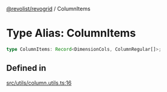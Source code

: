 [@revolist/revogrid](README.md) / ColumnItems

# Type Alias: ColumnItems

```ts
type ColumnItems: Record<DimensionCols, ColumnRegular[]>;
```

## Defined in

[src/utils/column.utils.ts:16](https://github.com/revolist/revogrid/blob/93797f94eaa9e63cf9af5b06a562d49fdbb8dcd2/src/utils/column.utils.ts#L16)
